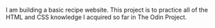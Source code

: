 I am building a basic recipe website.
This project is to practice all of the HTML and CSS knowledge I acquired so far in The Odin Project.
